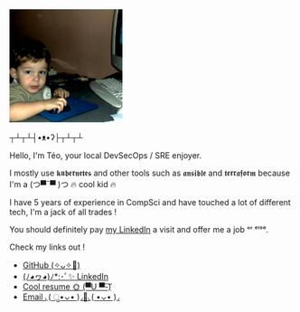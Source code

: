 ---
---

<img src="images/me.png" alt="drawing" style="width:200px;"/>

┬┴┬┴┤•ᴥ•ʔ├┬┴┬┴

Hello, I'm Téo, your local DevSecOps / SRE enjoyer.

I mostly use 𝖐𝖚𝖇𝖊𝖗𝖓𝖊𝖙𝖊𝖘 and other tools such as 𝖆𝖓𝖘𝖎𝖇𝖑𝖊 and 𝖙𝖊𝖗𝖗𝖆𝖋𝖔𝖗𝖒 because I'm a (つ▀¯▀ )つ 🔥 cool kid 🔥

I have 5 years of experience in CompSci and have touched a lot of different tech, I'm a jack of all trades !

You should definitely pay [my LinkedIn](https://www.linkedin.com/in/teo-hays) a visit and offer me a job ᵒʳ ᵉˡˢᵉ. 

Check my links out !
- [GitHub (✧ᴗ✧🌸)](https://github.com/haysberg)
- [(ﾉ◕ヮ◕)ﾉ*:･ﾟ✨ LinkedIn](https://www.linkedin.com/in/teo-hays)
- [Cool resume 🌞 (▀U ▀-͠)](cool_resume.pdf)
- [Email ◟( ु•⌄• )◞💌◟( •⌄• )◞](mailto:teo@haysberg.io)